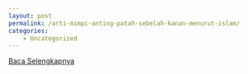 ```yaml
---
layout: post
permalink: /arti-mimpi-anting-patah-sebelah-kanan-menurut-islam/
categories:
    - Uncategorized
---
```


[Baca Selengkapnya](/10)